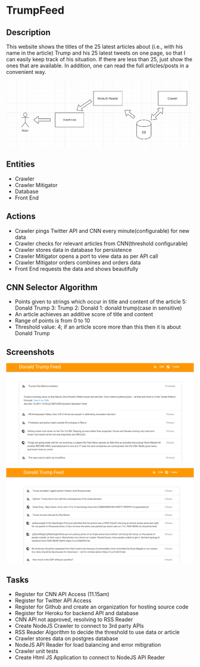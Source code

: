 TrumpFeed
======
Description
------------
This website shows the titles of the 25 latest articles about (i.e., with his name in the article) Trump and his 25 latest tweets on one page, so that I can easily keep track of his situation. If there are less than 25, just show the ones that are available. In addition, one can read the full articles/posts in a convenient way. 

![alt text](screenshots/flowchart.png?raw=true "Flow")

Entities
------------
+ Crawler
+ Crawler Mitigator
+ Database
+ Front End

Actions
------------
+ Crawler pings Twitter API and CNN every minute(configurable) for new data
+ Crawler checks for relevant articles from CNN(threshold configurable)
+ Crawler stores data in database for persistence
+ Crawler Mitigator opens a port to view data as per API call
+ Crawler Mitigator orders combines and orders data
+ Front End requests the data and shows beautifully

CNN Selector Algorithm
------------
+ Points given to strings which occur in title and content of the article 
5: Donald Trump
3: Trump
2: Donald
1: donald trump(case in sensitive)
+ An article achieves an additive score of title and content
+ Range of points is from 0 to 10
+ Threshold value: 4; if an article score more than this then it is about Donald Trump

Screenshots
------------
![alt text](screenshots/s2.png?raw=true "screenshot2")

![alt text](screenshots/s1.png?raw=true "screenshot1")

Tasks
------------
+ Register for CNN API Access (11.15am)
+ Register for Twitter API Access 
+ Register for Github and create an organization for hosting source code 
+ Register for Heroku for backend API and database 
+ CNN API not approved, resolving to RSS Reader
+ Create NodeJS Crawler to connect to 3rd party APIs
+ RSS Reader Algorithm to decide the threshold to use data or article
+ Crawler stores data on postgres database
+ NodeJS API Reader for load balancing and error mitigration
+ Crawler unit tests
+ Create Html JS Application to connect to NodeJS API Reader
